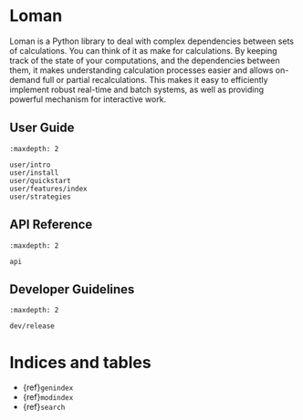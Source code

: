 # Loman

Loman is a Python library to deal with complex dependencies between sets of calculations. You can think of it as make for calculations. By keeping track of the state of your computations, and the dependencies between them, it makes understanding calculation processes easier and allows on-demand full or partial recalculations. This makes it easy to efficiently implement robust real-time and batch systems, as well as providing powerful mechanism for interactive work.

## User Guide

```{toctree}
:maxdepth: 2

user/intro
user/install
user/quickstart
user/features/index
user/strategies
```

## API Reference

```{toctree}
:maxdepth: 2

api
```

## Developer Guidelines

```{toctree}
:maxdepth: 2

dev/release
```

# Indices and tables

- {ref}`genindex`
- {ref}`modindex`
- {ref}`search`
